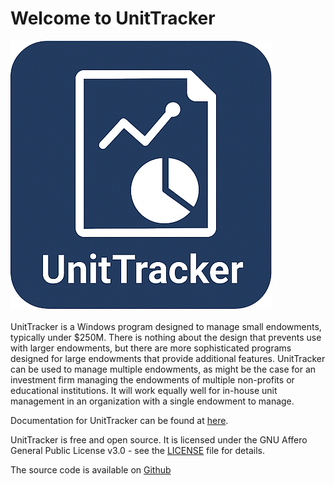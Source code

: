 # Welcome to UnitTracker

![Logo](WebDocs/docs/img/UnitTrackerLogo.png)
<br>
<br>
UnitTracker is a Windows program designed to manage small endowments, typically under $250M. There is nothing about the design that prevents use with larger endowments, but there are more sophisticated programs designed for large endowments that provide additional features. UnitTracker can be used to manage multiple endowments, as might be the case for an investment firm managing the endowments of multiple non-profits or educational institutions. It will work equally well for in-house unit management in an organization with a single endowment to manage.

Documentation for UnitTracker can be found at [here](http://www.unittracker.org).

UnitTracker is free and open source. It is licensed  under the GNU Affero General Public License v3.0 - see the [LICENSE](WebDocs/docs/agpl-3.0.txt) file for details.

The source code is available on [Github](https://github.com/Llaves/Unitization)
